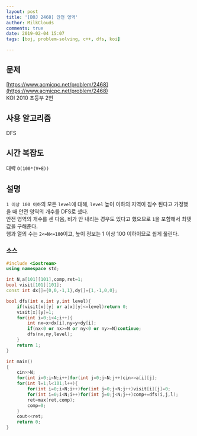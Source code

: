 ```yaml
---
layout: post
title: '[BOJ 2468] 안전 영역'
author: MilkClouds
comments: true
date: 2019-02-04 15:07
tags: [boj, problem-solving, c++, dfs, koi]

---
```


## 문제
[https://www.acmicpc.net/problem/2468](https://www.acmicpc.net/problem/2468)  
KOI 2010 초등부 2번

## 사용 알고리즘
DFS

## 시간 복잡도
대략 `O(100*(V+E))`


## 설명
`1 이상 100 이하`의 모든 `level`에 대해, `level` 높이 이하의 지역이 침수 된다고 가정했을 때 안전 영역의 개수를 DFS로 셌다.  
안전 영역의 개수를 센 다음, 비가 안 내리는 경우도 있다고 했으므로 `1`을 포함해서 최댓값을 구해준다.  
행과 열의 수는 `2<=N<=100`이고, 높이 정보는 1 이상 100 이하이므로 쉽게 풀린다.


### 소스  


```c++
#include <iostream>
using namespace std;

int N,a[101][101],comp,ret=1;
bool visit[101][101];
const int dx[]={0,0,-1,1},dy[]={1,-1,0,0};

bool dfs(int x,int y,int level){
	if(visit[x][y] or a[x][y]<=level)return 0;
	visit[x][y]=1;
	for(int i=0;i<4;i++){
		int nx=x+dx[i],ny=y+dy[i];
		if(nx<0 or nx>=N or ny<0 or ny>=N)continue;
		dfs(nx,ny,level);
	}
	return 1; 
}

int main()
{
	cin>>N;
	for(int i=0;i<N;i++)for(int j=0;j<N;j++)cin>>a[i][j];
	for(int l=1;l<101;l++){
		for(int i=0;i<N;i++)for(int j=0;j<N;j++)visit[i][j]=0;
		for(int i=0;i<N;i++)for(int j=0;j<N;j++)comp+=dfs(i,j,l);
		ret=max(ret,comp);
		comp=0;
	}
	cout<<ret;
	return 0;
}
```